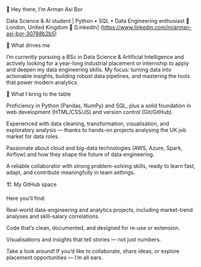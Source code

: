 👋 Hey there, I’m Arman Asi Bor

Data Science & AI student | Python • SQL • Data Engineering enthusiast
📍 London, United Kingdom
🔗 [LinkedIn] (https://www.linkedin.com/in/arman-asi-bor-30788b2b5)

🧠 What drives me

I’m currently pursuing a BSc in Data Science & Artificial Intelligence and actively looking for a year-long industrial placement or internship to apply and deepen my data engineering skills. My focus: turning data into actionable insights, building robust data pipelines, and mastering the tools that power modern analytics.

🔧 What I bring to the table

Proficiency in Python (Pandas, NumPy) and SQL, plus a solid foundation in web development (HTML/CSS/JS) and version control (Git/GitHub).

Experienced with data cleaning, transformation, visualisation, and exploratory analysis — thanks to hands-on projects analysing the UK job market for data roles.

Passionate about cloud and big-data technologies (AWS, Azure, Spark, Airflow) and how they shape the future of data engineering.

A reliable collaborator with strong problem-solving skills, ready to learn fast, adapt, and contribute meaningfully in team settings.

🏗 My GitHub space

Here you’ll find:

Real-world data-engineering and analytics projects, including market-trend analyses and skill-salary correlations.

Code that’s clean, documented, and designed for re-use or extension.

Visualisations and insights that tell stories — not just numbers.

Take a look around! If you’d like to collaborate, share ideas, or explore placement opportunities — I’m all ears.
